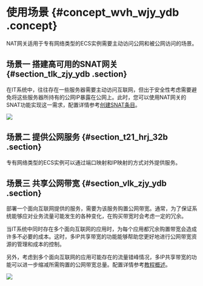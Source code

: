# 使用场景 {#concept_wvh_wjy_ydb .concept}

NAT网关适用于专有网络类型的ECS实例需要主动访问公网和被公网访问的场景。

## 场景一 搭建高可用的SNAT网关 {#section_tlk_zjy_ydb .section}

在IT系统中，往往存在一些服务器需要主动访问互联网，但出于安全性考虑需要避免将这些服务器所持有的公网IP暴露在公网上。此时，您可以使用NAT网关的SNAT功能实现这一需求，配置详情参考[创建SNAT条目](../../../../cn.zh-CN/快速入门/创建SNAT条目.md#)。

![](http://static-aliyun-doc.oss-cn-hangzhou.aliyuncs.com/assets/img/13982/15389614004441_zh-CN.png)

## 场景二 提供公网服务 {#section_t21_hrj_32b .section}

专有网络类型的ECS实例可以通过端口映射和IP映射的方式对外提供服务。

## 场景三 共享公网带宽 {#section_vlk_zjy_ydb .section}

部署一个面向互联网提供的服务，需要为该服务购置公网带宽。通常，为了保证系统能够应对业务流量可能发生的各种变化，在购买带宽时会考虑一定的冗余。

当IT系统中同时存在多个面向互联网的应用时，为每个应用都冗余购置带宽会造成许多不必要的成本。这时，多IP共享带宽的功能能够帮助您更好地进行公网带宽资源的管理和成本的控制。

另外，考虑到多个面向互联网的应用可能存在的流量错峰情况，多IP共享带宽的功能可以进一步缩减所需购置的公网带宽总量。配置详情参考[教程概述](../../../../cn.zh-CN/快速入门/教程概述.md#)。

![](http://static-aliyun-doc.oss-cn-hangzhou.aliyuncs.com/assets/img/13982/15389614004442_zh-CN.png)

